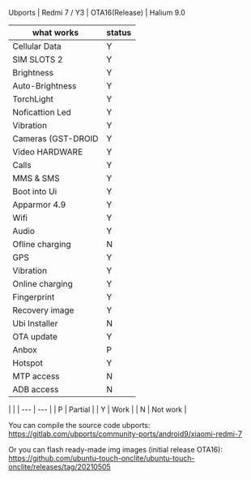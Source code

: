 Ubports | Redmi 7 / Y3 | OTA16(Release) | Halium 9.0

what works  | status |
| --- | --- |
| Cellular Data | Y |
| SIM SLOTS 2 | Y |
| Brightness | Y |
| Auto-Brightness | Y |
| TorchLight | Y |
| Noficattion Led| Y |
| Vibration| Y |
| Cameras (GST-DROID| Y |
| Video HARDWARE| Y |
| Calls| Y |
| MMS & SMS| Y |
| Boot into Ui| Y |
| Apparmor 4.9| Y | 
| Wifi| Y |
| Audio| Y 
| Ofline charging| N |
| GPS| Y |
| Vibration| Y |
| Online charging| Y | 
| Fingerprint| Y |
| Recovery image| Y |
| Ubi Installer| N | Coming soon
| OTA update| Y |
| Anbox| P |
| Hotspot| Y |
| MTP access| N |   
| ADB access| N | 

  | |
| --- | --- |
| P |  Partial |
| Y |  Work |
| N |  Not work |

You can compile the source code ubports:                                                                                             
https://gitlab.com/ubports/community-ports/android9/xiaomi-redmi-7

Or you can flash ready-made img images (initial release OTA16):                                                                 
https://github.com/ubuntu-touch-onclite/ubuntu-touch-onclite/releases/tag/20210505


